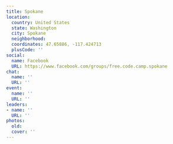 ```yaml
---
title: Spokane
location:
  country: United States
  state: Washington
  city: Spokane
  neighborhood: 
  coordinates: 47.65886, -117.424713
  plusCode: ''
social:
  name: Facebook
  URL: https://www.facebook.com/groups/free.code.camp.spokane
chat:
  name: ''
  URL: ''
event:
  name: ''
  URL: ''
leaders:
- name: ''
  URL: ''
photos:
  old: 
  cover: ''
---
```

